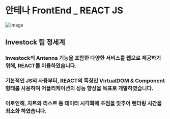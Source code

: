 # 안테나 FrontEnd _ REACT JS
![image](https://user-images.githubusercontent.com/55376899/122438384-9fbed700-cfd5-11eb-90ba-155773060647.png)


## Investock 팀 정세계

### Investock의 Antenna 기능을 포함한 다양한 서비스를 웹으로 제공하기 위해, REACT를 이용하였습니다.
### 기본적인 JS의 사용부터, REACT의 특징인 VirtualDOM & Component 형태를 사용하여 어플리케이션의 성능 향상을 목표로 개발하였습니다.
### 이로인해, 차트와 리스트 등 데이터 시각화에 초점을 맞추어 렌더링 시간을 최소화 하였습니다.
